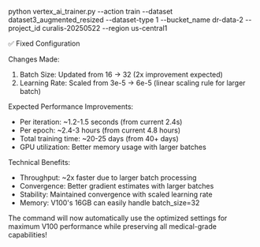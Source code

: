 
  python vertex_ai_trainer.py --action train --dataset dataset3_augmented_resized --dataset-type
  1 --bucket_name dr-data-2 --project_id curalis-20250522 --region us-central1

  ✅ Fixed Configuration

  Changes Made:

  1. Batch Size: Updated from 16 → 32 (2x improvement expected)
  2. Learning Rate: Scaled from 3e-5 → 6e-5 (linear scaling rule for larger batch)

  Expected Performance Improvements:

  - Per iteration: ~1.2-1.5 seconds (from current 2.4s)
  - Per epoch: ~2.4-3 hours (from current 4.8 hours)
  - Total training time: ~20-25 days (from 40+ days)
  - GPU utilization: Better memory usage with larger batches

  Technical Benefits:

  - Throughput: ~2x faster due to larger batch processing
  - Convergence: Better gradient estimates with larger batches
  - Stability: Maintained convergence with scaled learning rate
  - Memory: V100's 16GB can easily handle batch_size=32

  The command will now automatically use the optimized settings for maximum V100 performance
  while preserving all medical-grade capabilities!